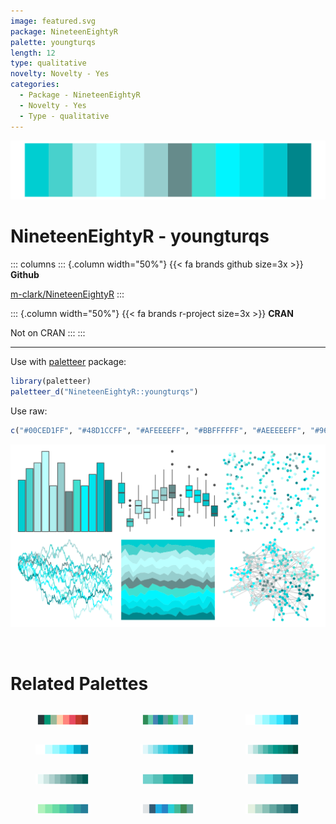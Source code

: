 ```yaml
---
image: featured.svg
package: NineteenEightyR
palette: youngturqs
length: 12
type: qualitative
novelty: Novelty - Yes
categories:
  - Package - NineteenEightyR
  - Novelty - Yes
  - Type - qualitative
---
```


![](featured.svg)

# NineteenEightyR - youngturqs 

::: columns
::: {.column width="50%"}
{{< fa brands github size=3x >}}
**Github**

[m-clark/NineteenEightyR](https://github.com/m-clark/NineteenEightyR)
:::

::: {.column width="50%"}
{{< fa brands r-project size=3x >}}
**CRAN**

Not on CRAN
:::
:::

<hr> 

Use with [paletteer](https://emilhvitfeldt.github.io/paletteer/) package:

```r
library(paletteer)
paletteer_d("NineteenEightyR::youngturqs")
```

Use raw:

```r
c("#00CED1FF", "#48D1CCFF", "#AFEEEEFF", "#BBFFFFFF", "#AEEEEEFF", "#96CDCDFF", "#668B8BFF", "#40E0D0FF", "#00F5FFFF", "#00E5EEFF", "#00C5CDFF", "#00868BFF")
``` 

![](examples.png) 

<br>

# Related Palettes

<div class="list" style="display: grid; grid-template-columns: auto auto auto;"> <figure class="figure">
<a href="../../awtools/a_palette/"> <img src="../../awtools/a_palette/featured.svg" style="width: 100%;" class="figure-img"></a>
</figure> <figure class="figure">
<a href="../../miscpalettes/seaGreen/"> <img src="../../miscpalettes/seaGreen/featured.svg" style="width: 100%;" class="figure-img"></a>
</figure> <figure class="figure">
<a href="../../colorBlindness/LightBlue2DarkBlue7Steps/"> <img src="../../colorBlindness/LightBlue2DarkBlue7Steps/featured.svg" style="width: 100%;" class="figure-img"></a>
</figure> <figure class="figure">
<a href="../../dichromat/LightBluetoDarkBlue_7/"> <img src="../../dichromat/LightBluetoDarkBlue_7/featured.svg" style="width: 100%;" class="figure-img"></a>
</figure> <figure class="figure">
<a href="../../ggsci/cyan_material/"> <img src="../../ggsci/cyan_material/featured.svg" style="width: 100%;" class="figure-img"></a>
</figure> <figure class="figure">
<a href="../../ggsci/teal_material/"> <img src="../../ggsci/teal_material/featured.svg" style="width: 100%;" class="figure-img"></a>
</figure> <figure class="figure">
<a href="../../Redmonder/sPBIGn/"> <img src="../../Redmonder/sPBIGn/featured.svg" style="width: 100%;" class="figure-img"></a>
</figure> <figure class="figure">
<a href="../../unikn/pal_seegruen/"> <img src="../../unikn/pal_seegruen/featured.svg" style="width: 100%;" class="figure-img"></a>
</figure> <figure class="figure">
<a href="../../musculusColors/Bmlunge/"> <img src="../../musculusColors/Bmlunge/featured.svg" style="width: 100%;" class="figure-img"></a>
</figure> <figure class="figure">
<a href="../../rcartocolor/TealGrn/"> <img src="../../rcartocolor/TealGrn/featured.svg" style="width: 100%;" class="figure-img"></a>
</figure> <figure class="figure">
<a href="../../Redmonder/qMSOBu2/"> <img src="../../Redmonder/qMSOBu2/featured.svg" style="width: 100%;" class="figure-img"></a>
</figure> <figure class="figure">
<a href="../../rcartocolor/Mint/"> <img src="../../rcartocolor/Mint/featured.svg" style="width: 100%;" class="figure-img"></a>
</figure> 
</div>
